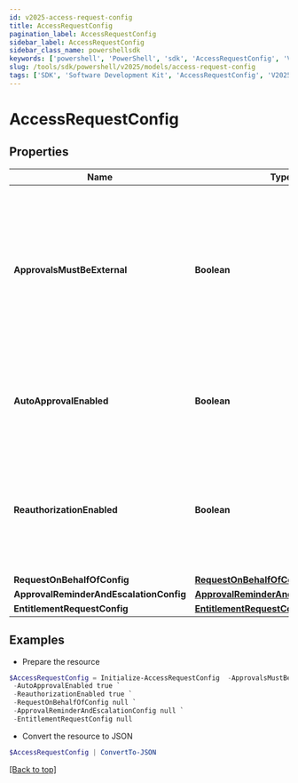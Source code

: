 ```yaml
---
id: v2025-access-request-config
title: AccessRequestConfig
pagination_label: AccessRequestConfig
sidebar_label: AccessRequestConfig
sidebar_class_name: powershellsdk
keywords: ['powershell', 'PowerShell', 'sdk', 'AccessRequestConfig', 'V2025AccessRequestConfig'] 
slug: /tools/sdk/powershell/v2025/models/access-request-config
tags: ['SDK', 'Software Development Kit', 'AccessRequestConfig', 'V2025AccessRequestConfig']
---
```



# AccessRequestConfig

## Properties

Name | Type | Description | Notes
------------ | ------------- | ------------- | -------------
**ApprovalsMustBeExternal** | **Boolean** | If this is true, approvals must be processed by an external system. Also, if this is true, it blocks Request Center access requests and returns an error for any user who isn't an org admin. | [optional] [default to $false]
**AutoApprovalEnabled** | **Boolean** | If this is true and the requester and reviewer are the same, the request is automatically approved. | [optional] [default to $false]
**ReauthorizationEnabled** | **Boolean** | If this is true, reauthorization will be enforced for appropriately configured access items. Enablement of this feature is currently in a limited state. | [optional] [default to $false]
**RequestOnBehalfOfConfig** | [**RequestOnBehalfOfConfig**](request-on-behalf-of-config) |  | [optional] 
**ApprovalReminderAndEscalationConfig** | [**ApprovalReminderAndEscalationConfig**](approval-reminder-and-escalation-config) |  | [optional] 
**EntitlementRequestConfig** | [**EntitlementRequestConfig**](entitlement-request-config) |  | [optional] 

## Examples

- Prepare the resource
```powershell
$AccessRequestConfig = Initialize-AccessRequestConfig  -ApprovalsMustBeExternal true `
 -AutoApprovalEnabled true `
 -ReauthorizationEnabled true `
 -RequestOnBehalfOfConfig null `
 -ApprovalReminderAndEscalationConfig null `
 -EntitlementRequestConfig null
```

- Convert the resource to JSON
```powershell
$AccessRequestConfig | ConvertTo-JSON
```


[[Back to top]](#) 

